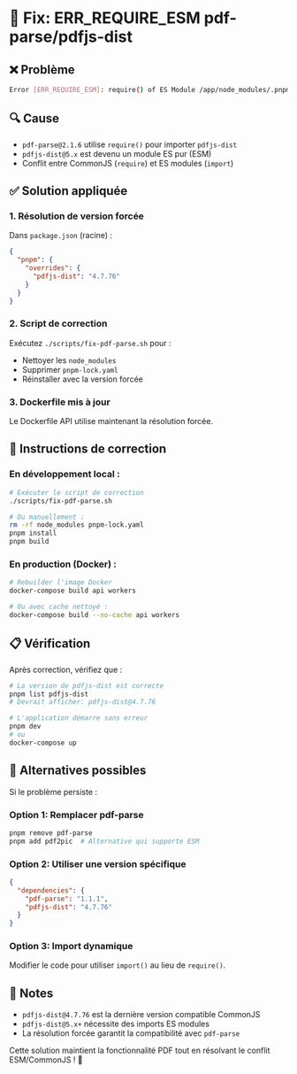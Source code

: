 # 🐛 Fix: ERR_REQUIRE_ESM pdf-parse/pdfjs-dist

## ❌ Problème

```bash
Error [ERR_REQUIRE_ESM]: require() of ES Module /app/node_modules/.pnpm/pdfjs-dist@5.4.149/node_modules/pdfjs-dist/legacy/build/pdf.mjs not supported.
```

## 🔍 Cause

- `pdf-parse@2.1.6` utilise `require()` pour importer `pdfjs-dist`
- `pdfjs-dist@5.x` est devenu un module ES pur (ESM)
- Conflit entre CommonJS (`require`) et ES modules (`import`)

## ✅ Solution appliquée

### 1. **Résolution de version forcée**

Dans `package.json` (racine) :
```json
{
  "pnpm": {
    "overrides": {
      "pdfjs-dist": "4.7.76"
    }
  }
}
```

### 2. **Script de correction**

Exécutez `./scripts/fix-pdf-parse.sh` pour :
- Nettoyer les `node_modules`
- Supprimer `pnpm-lock.yaml`
- Réinstaller avec la version forcée

### 3. **Dockerfile mis à jour**

Le Dockerfile API utilise maintenant la résolution forcée.

## 🚀 Instructions de correction

### En développement local :
```bash
# Exécuter le script de correction
./scripts/fix-pdf-parse.sh

# Ou manuellement :
rm -rf node_modules pnpm-lock.yaml
pnpm install
pnpm build
```

### En production (Docker) :
```bash
# Rebuilder l'image Docker
docker-compose build api workers

# Ou avec cache nettoyé :
docker-compose build --no-cache api workers
```

## 📋 Vérification

Après correction, vérifiez que :
```bash
# La version de pdfjs-dist est correcte
pnpm list pdfjs-dist
# Devrait afficher: pdfjs-dist@4.7.76

# L'application démarre sans erreur
pnpm dev
# ou
docker-compose up
```

## 🔧 Alternatives possibles

Si le problème persiste :

### Option 1: Remplacer pdf-parse
```bash
pnpm remove pdf-parse
pnpm add pdf2pic  # Alternative qui supporte ESM
```

### Option 2: Utiliser une version spécifique
```json
{
  "dependencies": {
    "pdf-parse": "1.1.1",
    "pdfjs-dist": "4.7.76"
  }
}
```

### Option 3: Import dynamique
Modifier le code pour utiliser `import()` au lieu de `require()`.

## 📝 Notes

- `pdfjs-dist@4.7.76` est la dernière version compatible CommonJS
- `pdfjs-dist@5.x+` nécessite des imports ES modules
- La résolution forcée garantit la compatibilité avec `pdf-parse`

Cette solution maintient la fonctionnalité PDF tout en résolvant le conflit ESM/CommonJS ! 🎉